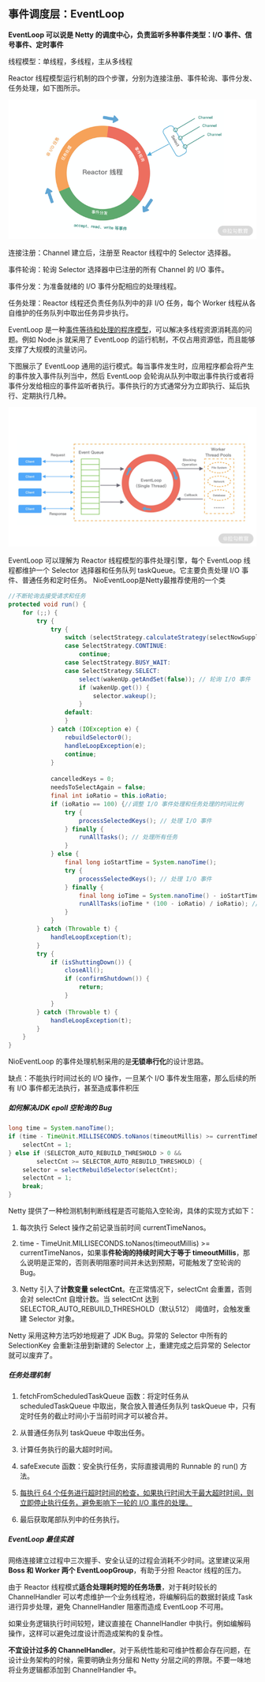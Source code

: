 事件调度层：EventLoop 
----------------------

**EventLoop 可以说是 Netty 的调度中心，负责监听多种事件类型：I/O 事件、信号事件、定时事件**

线程模型：单线程，多线程，主从多线程

 Reactor 线程模型运行机制的四个步骤，分别为连接注册、事件轮询、事件分发、任务处理，如下图所示。



<img src="assets/CgqCHl-ZNEGAMU-zAAEsYdWKArA085.png" alt="4.png" style="zoom:67%;" />

连接注册：Channel 建立后，注册至 Reactor 线程中的 Selector 选择器。

事件轮询：轮询 Selector 选择器中已注册的所有 Channel 的 I/O 事件。

事件分发：为准备就绪的 I/O 事件分配相应的处理线程。

任务处理：Reactor 线程还负责任务队列中的非 I/O 任务，每个 Worker 线程从各自维护的任务队列中取出任务异步执行。

EventLoop 是一种<u>事件等待和处理的程序模型</u>，可以解决多线程资源消耗高的问题。例如 Node.js 就采用了 EventLoop 的运行机制，不仅占用资源低，而且能够支撑了大规模的流量访问。

下图展示了 EventLoop 通用的运行模式。每当事件发生时，应用程序都会将产生的事件放入事件队列当中，然后 EventLoop 会轮询从队列中取出事件执行或者将事件分发给相应的事件监听者执行。事件执行的方式通常分为立即执行、延后执行、定期执行几种。

<img src="assets/Ciqc1F-ZNFKAAZr4AANvWWMqnKw586.png" alt="5.png" style="zoom:67%;" />

EventLoop 可以理解为 Reactor 线程模型的事件处理引擎，每个 EventLoop 线程都维护一个 Selector 选择器和任务队列 taskQueue。它主要负责处理 I/O 事件、普通任务和定时任务。 NioEventLoop是Netty最推荐使用的一个类

```java
//不断轮询去接受请求和任务
protected void run() {
    for (;;) {
        try {
            try {
                switch (selectStrategy.calculateStrategy(selectNowSupplier, hasTasks())) {
                case SelectStrategy.CONTINUE:
                    continue;
                case SelectStrategy.BUSY_WAIT:
                case SelectStrategy.SELECT:
                    select(wakenUp.getAndSet(false)); // 轮询 I/O 事件
                    if (wakenUp.get()) {
                        selector.wakeup();
                    }
                default:
                }
            } catch (IOException e) {
                rebuildSelector0();
                handleLoopException(e);
                continue;
            }

            cancelledKeys = 0;
            needsToSelectAgain = false;
            final int ioRatio = this.ioRatio;
            if (ioRatio == 100) {//调整 I/O 事件处理和任务处理的时间比例
                try {
                    processSelectedKeys(); // 处理 I/O 事件
                } finally {
                    runAllTasks(); // 处理所有任务
                }
            } else {
                final long ioStartTime = System.nanoTime();
                try {
                    processSelectedKeys(); // 处理 I/O 事件
                } finally {
                    final long ioTime = System.nanoTime() - ioStartTime;
                    runAllTasks(ioTime * (100 - ioRatio) / ioRatio); // 处理完 I/O 事件，再处理异步任务队列
                }
            }
        } catch (Throwable t) {
            handleLoopException(t);
        }
        try {
            if (isShuttingDown()) {
                closeAll();
                if (confirmShutdown()) {
                    return;
                }
            }
        } catch (Throwable t) {
            handleLoopException(t);
        }
    }
}
```

NioEventLoop 的事件处理机制采用的是**无锁串行化**的设计思路。

缺点：不能执行时间过长的 I/O 操作，一旦某个 I/O 事件发生阻塞，那么后续的所有 I/O 事件都无法执行，甚至造成事件积压

##### 如何解决JDK epoll 空轮询的 Bug

```java
long time = System.nanoTime();
if (time - TimeUnit.MILLISECONDS.toNanos(timeoutMillis) >= currentTimeNanos) {
    selectCnt = 1;
} else if (SELECTOR_AUTO_REBUILD_THRESHOLD > 0 &&
        selectCnt >= SELECTOR_AUTO_REBUILD_THRESHOLD) {
    selector = selectRebuildSelector(selectCnt);
    selectCnt = 1;
    break;
}
```

Netty 提供了一种检测机制判断线程是否可能陷入空轮询，具体的实现方式如下：

1.   每次执行 Select 操作之前记录当前时间 currentTimeNanos。

2.   time - TimeUnit.MILLISECONDS.toNanos(timeoutMillis) >= currentTimeNanos，如果事**件轮询的持续时间大于等于 timeoutMillis**，那么说明是正常的，否则表明阻塞时间并未达到预期，可能触发了空轮询的 Bug。

3.   Netty 引入了**计数变量 selectCnt**。在正常情况下，selectCnt 会重置，否则会对 selectCnt 自增计数。当 selectCnt 达到SELECTOR_AUTO_REBUILD_THRESHOLD（默认512） 阈值时，会触发重建 Selector 对象。

Netty 采用这种方法巧妙地规避了 JDK Bug。异常的 Selector 中所有的 SelectionKey 会重新注册到新建的 Selector 上，重建完成之后异常的 Selector 就可以废弃了。

##### 任务处理机制

1.   fetchFromScheduledTaskQueue 函数：将定时任务从 scheduledTaskQueue 中取出，聚合放入普通任务队列 taskQueue 中，只有定时任务的截止时间小于当前时间才可以被合并。
2.   从普通任务队列 taskQueue 中取出任务。
3.   计算任务执行的最大超时时间。
4.   safeExecute 函数：安全执行任务，实际直接调用的 Runnable 的 run() 方法。
5.   <u>每执行 64 个任务进行超时时间的检查，如果执行时间大于最大超时时间，则立即停止执行任务，避免影响下一轮的 I/O 事件的处理。</u>

6.   最后获取尾部队列中的任务执行。



##### EventLoop 最佳实践

网络连接建立过程中三次握手、安全认证的过程会消耗不少时间。这里建议采用 **Boss 和 Worker 两个 EventLoopGroup**，有助于分担 Reactor 线程的压力。

由于 Reactor 线程模式**适合处理耗时短的任务场景**，对于耗时较长的 ChannelHandler 可以考虑维护一个业务线程池，将编解码后的数据封装成 Task 进行异步处理，避免 ChannelHandler 阻塞而造成 EventLoop 不可用。

如果业务逻辑执行时间较短，建议直接在 ChannelHandler 中执行。例如编解码操作，这样可以避免过度设计而造成架构的复杂性。

**不宜设计过多的 ChannelHandler**。对于系统性能和可维护性都会存在问题，在设计业务架构的时候，需要明确业务分层和 Netty 分层之间的界限。不要一味地将业务逻辑都添加到 ChannelHandler 中。